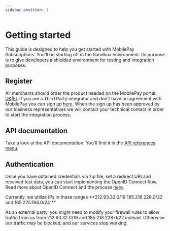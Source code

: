 ```yaml
---
sidebar_position: 1
---
```


# Getting started

This guide is designed to help you get started with MobilePay Subscriptions. You'll be starting off in the Sandbox environment. Its purpose is to give developers a shielded environment for testing and integration purposes.

## Register

All merchants should order the product needed on the MobilePay portal: [DK](https://admin.mobilepay.dk/)|[FI](https://admin.mobilepay.fi/). If you are a Third Party integrator and don't have an agreement with MobilePay you can sign up [here](https://www.mobilepaygroup.com/partner/signup). When the sign up has been approved by our business representatives we will contact your technical contact in order to start the integration process.

## API documentation

Take a look at the API documentation. You'll find it in the [API references menu](/api/subscriptions).

## Authentication

Once you have obtained credentials via zip file, set a redirect URI and received test data, you can start implementing the OpenID Connect flow. Read more about OpenID Connect and the process [here](/docs/subscriptions/authentication).

Currently, we utilize IPs in these ranges **212.93.32.0/19 185.218.228.0/22 and 165.225.194.0/24 **

As an external party, you might need to modify your firewall rules to allow traffic from us from 212.93.32.0/19 and 185.218.228.0/22 instead. Otherwise our traffic may be blocked, and our services stop working.
